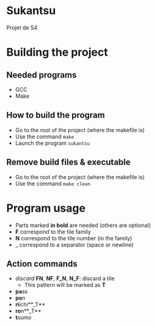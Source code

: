 # Sukantsu
Projet de S4

# Building the project
## Needed programs
- GCC
- Make

## How to build the program
- Go to the root of the project (where the makefile is)
- Use the command `make`
- Launch the program `sukantsu`

## Remove build files & executable
- Go to the root of the project (where the makefile is)
- Use the command `make clean`

# Program usage
- Parts marked **in bold** are needed (others are optional)
- **F** correspond to the tile family
- **N** correspond to the tile number (in the family)
- _ correspond to a separator (space or newline)


## Action commands
- *discard* **FN**, **NF**, **F\_N**, **N\_F**: discard a tile
  - This pattern will be marked as **T**
- **pa**ss
- **po**n
- **ri**ichi**\_T**
- **ro**n**\_T**
- **t**sumo
